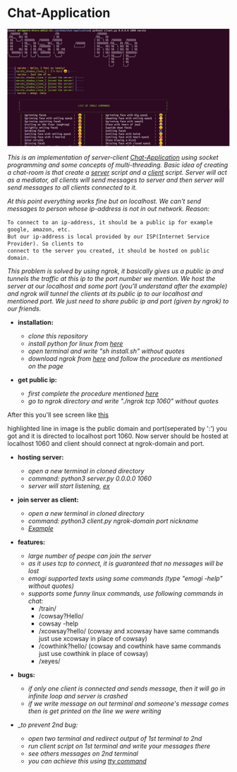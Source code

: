 # Chat-Application #

![alt text](https://github.com/amit-c-ai/Chat-Application/blob/main/images/demo.png)

_This is an implementation of server-client [Chat-Application](https://github.com/amit-c-ai/Chat-Application) using socket programming and some concepts
of multi-threading.
Basic idea of creating a chat-room is that create a [server](https://github.com/amit-c-ai/Chat-Application/blob/main/server.py) script and a [client](https://github.com/amit-c-ai/Chat-Application/blob/main/client.py) script. Server will act as a mediator, all clients will send messages to server and then
server will send messages to all clients connected to it._

_At this point everything works fine but on localhost. We can't send messages to person whose ip-address is not in out network.
Reason:_

    To connect to an ip-address, it should be a public ip for example google, amazon, etc. 
    But our ip-address is local provided by our ISP(Internet Service Provider). So clients to
    connect to the server you created, it should be hosted on public domain.
   
_This problem is solved by using ngrok, it basically gives us a public ip and tunnels the traffic at this ip to the port number we mention.
We host the server at our localhost and some port (you'll understand after the example) and ngrok will tunnel the clients at its public ip
to our localhost and mentioned port. We just need to share public ip and port (given by ngrok) to our friends._
   
* __installation:__ 
  * _clone this repository_
  * _install python for linux from [here](https://docs.python-guide.org/starting/install3/linux/)_
  * _open terminal and write "sh install.sh" without quotes_
  * _download ngrok from [here](https://ngrok.com/download) and follow the procedure as mentioned on the page_
  
* __get public ip:__
  * _first complete the procedure mentioned [here](https://ngrok.com/download)_
  * _go to ngrok directory and write "./ngrok tcp 1060" without quotes_

After this you'll see screen like [this](https://github.com/amit-c-ai/Chat-Application/blob/main/images/ngrok.png)

highlighted line in image is the public domain and port(seperated by ':') you got and it is directed to localhost port 1060.
Now server should be hosted at localhost 1060 and client should connect at ngrok-domain and port.

* __hosting server:__
  * _open a new terminal in cloned directory_
  * _command: python3 server.py 0.0.0.0 1060_
  * _server will start listening, [ex](https://github.com/amit-c-ai/Chat-Application/blob/main/images/server.png)_
 
* __join server as client:__
  * _open a new terminal in cloned directory_
  * _command: python3 client.py ngrok-domain port nickname_
  * _[Example](https://github.com/amit-c-ai/Chat-Application/blob/main/images/client.png)_
  
* __features:__
  * _large number of peope can join the server_
  * _as it uses tcp to connect, it is guaranteed that no messages will be lost_
  * _emogi supported texts using some commands (type "emogi -help" without quotes)_
  * _supports some funny linux commands, use following commands in chat:_
    * /train/
    * /cowsay?Hello/
    * cowsay -help
    * /xcowsay?hello/  (cowsay and xcowsay have same commands just use xcowsay in place of cowsay)
    * /cowthink?hello/ (cowsay and cowthink have same commands just use cowthink in place of cowsay)
    * /xeyes/
 
 * __bugs:__
   * _if only one client is connected and sends message, then it will go in infinite loop and server is crashed_
   * _if we write message on out terminal and someone's message comes then is get printed on the line we were writing_
   
 * __to prevent 2nd bug:_
   * _open two terminal and redirect output of 1st terminal to 2nd_
   * _run client script on 1st terminal and write your messages there_
   * _see others messages on 2nd terminal_
   * _you can achieve this using [tty command](https://unix.stackexchange.com/questions/261531/how-to-send-output-from-one-terminal-to-another-without-making-any-new-pipe-or-f)_
  
  
